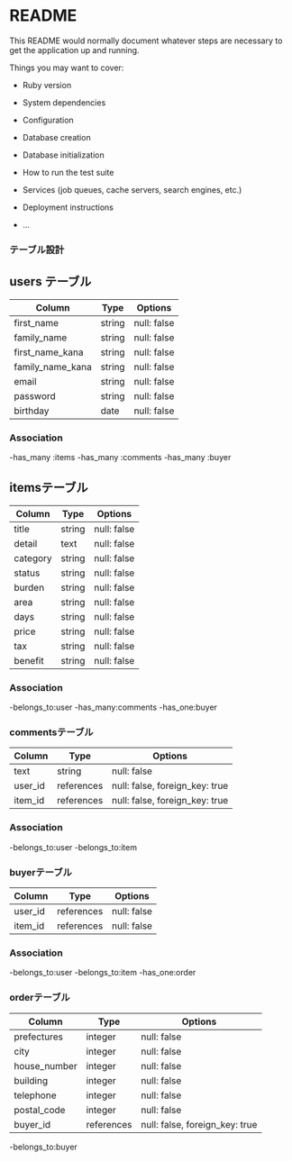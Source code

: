 # README

This README would normally document whatever steps are necessary to get the
application up and running.

Things you may want to cover:

* Ruby version

* System dependencies

* Configuration

* Database creation

* Database initialization

* How to run the test suite

* Services (job queues, cache servers, search engines, etc.)

* Deployment instructions

* ...

### テーブル設計		
		
## users テーブル
		
| Column                | Type   | Options      |
| -------               | -----  | ------------ |
| first_name            | string | null: false  |
| family_name           | string | null: false  |
| first_name_kana       | string | null: false  |
| family_name_kana      | string | null: false  |
| email                 | string | null: false  |
| password              | string | null: false  |
| birthday              | date   | null: false  |
		
### Association
		
-has_many :items
-has_many :comments
-has_many :buyer
		
## itemsテーブル
		
| Column       | Type   | Options      |
| -------      | -----  | ------------ |
| title        | string | null: false  |
| detail       | text   | null: false  |
| category     | string | null: false  |
| status       | string | null: false  |
| burden       | string | null: false  |
| area         | string | null: false  |
| days         | string | null: false  |
| price        | string | null: false  |
| tax          | string | null: false  |
| benefit      | string | null: false  |

### Association
		
-belongs_to:user
-has_many:comments
-has_one:buyer
		
### commentsテーブル
		
| Column      | Type       | Options                         |
| -------     | -----      | ------------                    |
| text        | string     | null: false                     |
| user_id     | references | null: false, foreign_key: true  |
| item_id     | references | null: false, foreign_key: true  |
		
### Association
-belongs_to:user
-belongs_to:item
		
### buyerテーブル
		
| Column           | Type        | Options      |
| -------          | -----       | ------------ |
| user_id          | references  | null: false  |
| item_id          | references  | null: false  |
		
### Association
-belongs_to:user
-belongs_to:item
-has_one:order

### orderテーブル

| Column                    | Type        | Options                          |
| -------                   | -----       | ------------                     |
| prefectures               | integer     | null: false                      |
| city                      | integer     | null: false                      |
| house_number              | integer     | null: false                      |
| building                  | integer     | null: false                      |
| telephone                 | integer     | null: false                      |
| postal_code               | integer     | null: false                      |
| buyer_id                  | references  | null: false, foreign_key: true   |

-belongs_to:buyer